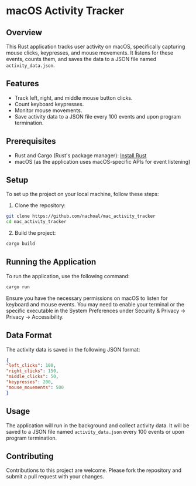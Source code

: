 # macOS Activity Tracker

## Overview

This Rust application tracks user activity on macOS, specifically capturing mouse clicks, keypresses, and mouse movements. It listens for these events, counts them, and saves the data to a JSON file named `activity_data.json`.

## Features

- Track left, right, and middle mouse button clicks.
- Count keyboard keypresses.
- Monitor mouse movements.
- Save activity data to a JSON file every 100 events and upon program termination.

## Prerequisites

- Rust and Cargo (Rust's package manager): [Install Rust](https://www.rust-lang.org/tools/install)
- macOS (as the application uses macOS-specific APIs for event listening)

## Setup

To set up the project on your local machine, follow these steps:

1. Clone the repository:

```bash
git clone https://github.com/nachoal/mac_activity_tracker
cd mac_activity_tracker
```

2. Build the project:

```bash
cargo build
```

## Running the Application

To run the application, use the following command:

```bash
cargo run
```

Ensure you have the necessary permissions on macOS to listen for keyboard and mouse events. You may need to enable your terminal or the specific executable in the System Preferences under Security & Privacy -> Privacy -> Accessibility.

## Data Format

The activity data is saved in the following JSON format:

```json
{
"left_clicks": 100,
"right_clicks": 150,
"middle_clicks": 50,
"keypresses": 200,
"mouse_movements": 500
}
```

## Usage

The application will run in the background and collect activity data. It will be saved to a JSON file named `activity_data.json` every 100 events or upon program termination.

## Contributing

Contributions to this project are welcome. Please fork the repository and submit a pull request with your changes.
